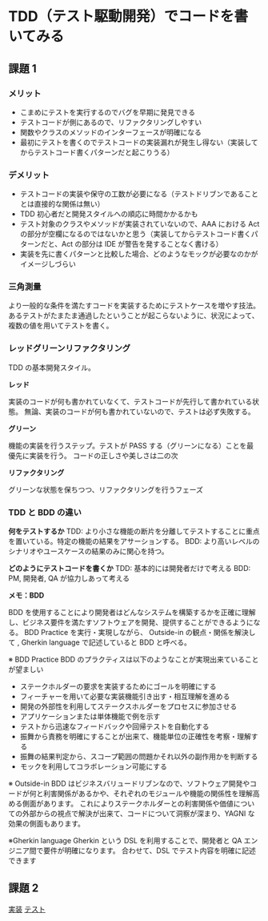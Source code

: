 # TDD（テスト駆動開発）でコードを書いてみる

## 課題 1

### メリット

- こまめにテストを実行するのでバグを早期に発見できる
- テストコードが側にあるので、リファクタリングしやすい
- 関数やクラスのメソッドのインターフェースが明確になる
- 最初にテストを書くのでテストコードの実装漏れが発生し得ない（実装してからテストコード書くパターンだと起こりうる）

### デメリット

- テストコードの実装や保守の工数が必要になる（テストドリブンであることとは直接的な関係は無い）
- TDD 初心者だと開発スタイルへの順応に時間かかるかも
- テスト対象のクラスやメソッドが実装されていないので、AAA における Act の部分が空欄になるのではないかと思う（実装してからテストコード書くパターンだと、Act の部分は IDE が警告を発することなく書ける）
- 実装を先に書くパターンと比較した場合、どのようなモックが必要なのかがイメージしづらい

### 三角測量

より一般的な条件を満たすコードを実装するためにテストケースを増やす技法。
あるテストがたまたま通過したということが起こらないように、状況によって、複数の値を用いてテストを書く。

### レッドグリーンリファクタリング

TDD の基本開発スタイル。

**レッド**

実装のコードが何も書かれていなくて、テストコードが先行して書かれている状態。
無論、実装のコードが何も書かれていないので、テストは必ず失敗する。

**グリーン**

機能の実装を行うステップ。テストが PASS する（グリーンになる）ことを最優先に実装を行う。
コードの正しさや美しさは二の次

**リファクタリング**

グリーンな状態を保ちつつ、リファクタリングを行うフェーズ

### TDD と BDD の違い

<!-- BDD は TDD を拡張した手法であり、システムの予想される動作を確認するためのテストに重点を置いている。 -->

**何をテストするか**
TDD: より小さな機能の断片を分離してテストすることに重点を置いている。特定の機能の結果をアサーションする。
BDD: より高いレベルのシナリオやユースケースの結果のみに関心を持つ。

**どのようにテストコードを書くか**
TDD: 基本的には開発者だけで考える
BDD: PM, 開発者, QA が協力しあって考える

**メモ：BDD**

BDD を使用することにより開発者はどんなシステムを構築するかを正確に理解し、ビジネス要件を満たすソフトウェアを開発、提供することができるようになる。
BDD Practice を実行・実現しながら、 Outside-in の観点・関係を解決して , Gherkin language で記述していると BDD と呼べる。

※ BDD Practice
BDD のプラクティスは以下のようなことが実現出来ていることが望ましい

- ステークホルダーの要求を実装するためにゴールを明確にする
- フィーチャーを用いて必要な実装機能引き出す・相互理解を進める
- 開発の外部性を利用してステークスホルダーをプロセスに参加させる
- アプリケーションまたは単体機能で例を示す
- テストから迅速なフィードバックや回帰テストを自動化する
- 振舞から責務を明確にすることが出来て、機能単位の正確性を考察・理解する
- 振舞の結果判定から、スコープ範囲の問題かそれ以外の副作用かを判断する
- モックを利用してコラボレーション可能にする

※ Outside-in
BDD はビジネスバリュードリブンなので、ソフトウェア開発やコードが何と利害関係があるかや、それぞれのモジュールや機能の関係性を理解高める側面があります。
これによりステークホルダーとの利害関係や価値についての外部からの視点で解決が出来て、コードについて洞察が深まり、YAGNI な効果の側面もあります。

※Gherkin language
Gherkin という DSL を利用することで、開発者と QA エンジニア間で要件が明確になります。
合わせて、DSL でテスト内容を明確に記述できます

## 課題 2

[実装](https://github.com/axtx4869/praha-challenge-templates/blob/master/jestSample/caluculate.ts)
[テスト](https://github.com/axtx4869/praha-challenge-templates/blob/master/jestSample/__tests__/caluculate.test.ts)

